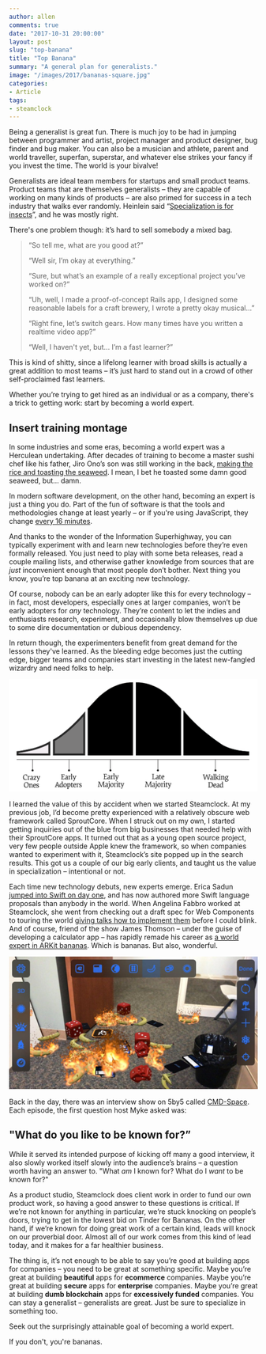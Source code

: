 ```yaml
---
author: allen
comments: true
date: "2017-10-31 20:00:00"
layout: post
slug: "top-banana"
title: "Top Banana"
summary: "A general plan for generalists."
image: "/images/2017/bananas-square.jpg"
categories:
- Article
tags:
- steamclock
---
```


Being a generalist is great fun. There is much joy to be had in jumping between programmer and artist, project manager and product designer, bug finder and bug maker. You can also be a musician and athlete, parent and world traveller, superfan, superstar, and whatever else strikes your fancy if you invest the time. The world is your bivalve!

Generalists are ideal team members for startups and small product teams. Product teams that are themselves generalists &ndash; they are capable of working on many kinds of products &ndash; are also primed for success in a tech industry that walks ever randomly. Heinlein said “[Specialization is for insects](http://www.elise.com/quotes/heinlein_-_specialization_is_for_insects)”, and he was mostly right. 

There's one problem though: it’s hard to sell somebody a mixed bag.

> “So tell me, what are you good at?”
>
> “Well sir, I’m okay at everything.”
>
> “Sure, but what’s an example of a really exceptional project you’ve worked on?”
>
> “Uh, well, I made a proof-of-concept Rails app, I designed some reasonable labels for a craft brewery, I wrote a pretty okay musical...”
>
> “Right fine, let’s switch gears. How many times have you written a realtime video app?”
>
> “Well, I haven't yet, but... I’m a fast learner?”

This is kind of shitty, since a lifelong learner with broad skills is actually a great addition to most teams &ndash; it’s just hard to stand out in a crowd of other self-proclaimed fast learners.

Whether you’re trying to get hired as an individual or as a company, there's a trick to getting work: start by becoming a world expert.

## Insert training montage

In some industries and some eras, becoming a world expert was a Herculean undertaking. After decades of training to become a master sushi chef like his father, Jiro Ono’s son was still working in the back, [making the rice and toasting the seaweed](https://www.youtube.com/watch?v=xO8QonDtFJQ). I mean, I bet he toasted some damn good seaweed, but... damn.

In modern software development, on the other hand, becoming an expert is just a thing you do. Part of the fun of software is that the tools and methodologies change at least yearly &ndash; or if you're using JavaScript, they change [every 16 minutes](https://www.youtube.com/watch?v=xO8QonDtFJQ).

And thanks to the wonder of the Information Superhighway, you can typically experiment with and learn new technologies before they’re even formally released. You just need to play with some beta releases, read a couple mailing lists, and otherwise gather knowledge from sources that are *just* inconvenient enough that most people don’t bother. Next thing you know, you’re top banana at an exciting new technology.

Of course, nobody can be an early adopter like this for every technology &ndash; in fact, most developers, especially ones at larger companies, won’t be early adopters for *any* technology. They’re content to let the indies and enthusiasts research, experiment, and occasionally blow themselves up due to some dire documentation or dubious dependency.

In return though, the experimenters benefit from great demand for the lessons they've learned. As the bleeding edge becomes just the cutting edge, bigger teams and companies start investing in the latest new-fangled wizardry and need folks to help.

<img src='/images/2017/adoption-curve.png'>

I learned the value of this by accident when we started Steamclock. At my previous job, I’d become pretty experienced with a relatively obscure web framework called SproutCore. When I struck out on my own, I started getting inquiries out of the blue from big businesses that needed help with their SproutCore apps. It turned out that as a young open source project, very few people outside Apple knew the framework, so when companies wanted to experiment with it, Steamclock’s site popped up in the search results. This got us a couple of our big early clients, and taught us the value in specialization &ndash; intentional or not.

Each time new technology debuts, new experts emerge. Erica Sadun [jumped into Swift on day one](http://ericasadun.com/2014/06/03/accessing-command-line-swift/), and has now authored more Swift language proposals than anybody in the world. When Angelina Fabbro worked at Steamclock, she went from checking out a draft spec for Web Components to touring the world [giving talks how to implement them](https://www.youtube.com/watch?v=JNjnv-Gcpnw) before I could blink. And of course, friend of the show James Thomson &ndash; under the guise of developing a calculator app &ndash; has rapidly remade his career as [a world expert in ARKit bananas](https://www.macstories.net/reviews/pcalcs-delightfully-insane-about-screen/). Which is bananas. But also, wonderful.

<img src='/images/2017/pcalc.jpg'>

Back in the day, there was an interview show on 5by5 called [CMD-Space](https://www.relay.fm/cmdspace). Each episode, the first question host Myke asked was:

## "What do you like to be known for?”

While it served its intended purpose of kicking off many a good interview, it also slowly worked itself slowly into the audience’s brains &ndash; a question worth having an answer to. "What *am* I known for? What do I *want* to be known for?"

As a product studio, Steamclock does client work in order to fund our own product work, so having a good answer to these questions is critical. If we’re not known for anything in particular, we’re stuck knocking on people’s doors, trying to get in the lowest bid on Tinder for Bananas. On the other hand, if we’re known for doing great work of a certain kind, leads will knock on our proverbial door. Almost all of our work comes from this kind of lead today, and it makes for a far healthier business.

The thing is, it’s not enough to be able to say you’re good at building apps for companies &ndash; you need to be great at something specific. Maybe you’re great at building **beautiful** apps for **ecommerce** companies. Maybe you’re great at building **secure** apps for **enterprise** companies. Maybe you’re great at building **dumb blockchain** apps for **excessively funded** companies. You can stay a generalist &ndash; generalists are great. Just be sure to specialize in something too.

Seek out the surprisingly attainable goal of becoming a world expert.

If you don't, you're bananas.


